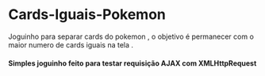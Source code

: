 # Cards-Iguais-Pokemon
Joguinho para separar cards do pokemon , o objetivo é  permanecer com o maior numero de cards iguais na  tela .

#### Simples joguinho feito para testar requisição AJAX com  XMLHttpRequest
